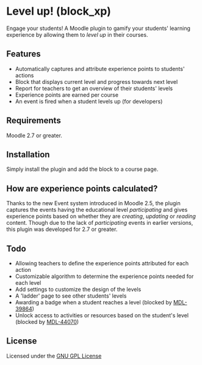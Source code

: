 Level up! (block_xp)
====================

Engage your students! A Moodle plugin to gamify your students' learning experience by allowing them to _level up_ in their courses.

Features
--------

- Automatically captures and attribute experience points to students' actions
- Block that displays current level and progress towards next level
- Report for teachers to get an overview of their students' levels
- Experience points are earned per course
- An event is fired when a student levels up (for developers)

Requirements
------------

Moodle 2.7 or greater.

Installation
------------

Simply install the plugin and add the block to a course page.

How are experience points calculated?
-------------------------------------

Thanks to the new Event system introduced in Moodle 2.5, the plugin captures the events having the educational level _participating_ and gives experience points based on whether they are _creating_, _updating_ or _reading_ content. Though due to the lack of _participating_ events in earlier versions, this plugin was developed for 2.7 or greater.

Todo
----

- Allowing teachers to define the experience points attributed for each action
- Customizable algorithm to determine the experience points needed for each level
- Add settings to customize the design of the levels
- A 'ladder' page to see other students' levels
- Awarding a badge when a student reaches a level (blocked by [MDL-39864](https://tracker.moodle.org/browse/MDL-39864))
- Unlock access to activities or resources based on the student's level (blocked by [MDL-44070](https://tracker.moodle.org/browse/MDL-44070))

License
-------

Licensed under the [GNU GPL License](http://www.gnu.org/copyleft/gpl.html)